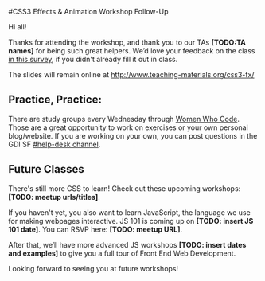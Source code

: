 #CSS3 Effects & Animation Workshop Follow-Up

Hi all!

Thanks for attending the workshop, and thank you to our TAs **[TODO:TA names]** for being such great helpers. We’d love your feedback on the class [in this survey](), if you didn't already fill it out in class.

The slides will remain online at http://www.teaching-materials.org/css3-fx/

## Practice, Practice:

There are study groups every Wednesday through [Women Who Code](http://www.meetup.com/women-who-code-sf/). Those are a great opportunity to work on exercises or your own personal blog/website. If you are working on your own, you can post questions in the GDI SF [#help-desk channel](https://gdisf.slack.com/messages/help-desk/).

## Future Classes
There's still more CSS to learn! Check out these upcoming workshops: **[TODO: meetup urls/titles]**.

If you haven't yet, you also want to learn JavaScript, the language we use for making webpages interactive. 
JS 101 is coming up on **[TODO: insert JS 101 date]**. You can RSVP here: **[TODO: meetup URL]**.

After that, we’ll have more advanced JS workshops **[TODO: insert dates and examples]** to give you a full tour of Front End Web Development.

Looking forward to seeing you at future workshops!
